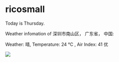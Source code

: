 # ricosmall

Today is Thursday.

Weather infomation of 深圳市南山区， 广东省， 中国: 

Weather: 晴, Temperature: 24 ℃ , Air Index: 41 优

<img src="https://github-readme-stats.vercel.app/api?username=ricosmall&show_icons=true" />
